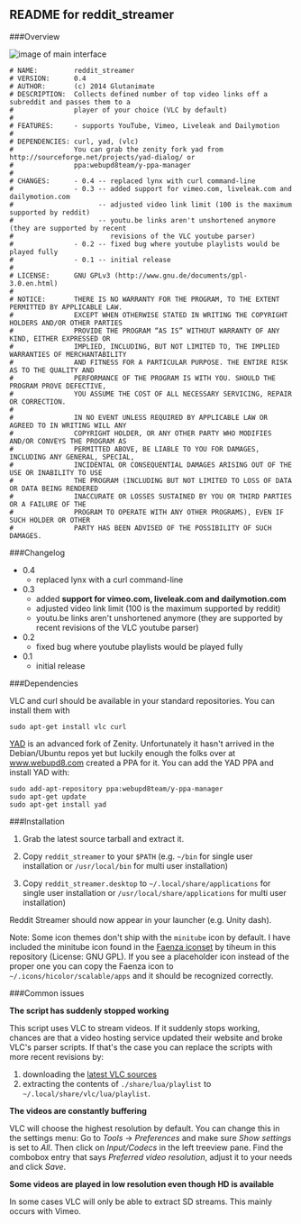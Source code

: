 ## README for reddit_streamer


###Overview

![image of main interface](https://raw.githubusercontent.com/Glutanimate/reddit_streamer/master/screenshot_reddit_streamer.png)

    # NAME:         reddit_streamer
    # VERSION:      0.4
    # AUTHOR:       (c) 2014 Glutanimate
    # DESCRIPTION:  Collects defined number of top video links off a subreddit and passes them to a
    #               player of your choice (VLC by default)
    #
    # FEATURES:     - supports YouTube, Vimeo, Liveleak and Dailymotion
    #
    # DEPENDENCIES: curl, yad, (vlc)
    #               You can grab the zenity fork yad from http://sourceforge.net/projects/yad-dialog/ or
    #               ppa:webupd8team/y-ppa-manager
    #
    # CHANGES:      - 0.4 -- replaced lynx with curl command-line
    #               - 0.3 -- added support for vimeo.com, liveleak.com and dailymotion.com
    #                     -- adjusted video link limit (100 is the maximum supported by reddit)
    #                     -- youtu.be links aren't unshortened anymore (they are supported by recent
    #                        revisions of the VLC youtube parser)
    #               - 0.2 -- fixed bug where youtube playlists would be played fully
    #               - 0.1 -- initial release
    #
    # LICENSE:      GNU GPLv3 (http://www.gnu.de/documents/gpl-3.0.en.html)
    #
    # NOTICE:       THERE IS NO WARRANTY FOR THE PROGRAM, TO THE EXTENT PERMITTED BY APPLICABLE LAW. 
    #               EXCEPT WHEN OTHERWISE STATED IN WRITING THE COPYRIGHT HOLDERS AND/OR OTHER PARTIES 
    #               PROVIDE THE PROGRAM “AS IS” WITHOUT WARRANTY OF ANY KIND, EITHER EXPRESSED OR 
    #               IMPLIED, INCLUDING, BUT NOT LIMITED TO, THE IMPLIED WARRANTIES OF MERCHANTABILITY 
    #               AND FITNESS FOR A PARTICULAR PURPOSE. THE ENTIRE RISK AS TO THE QUALITY AND 
    #               PERFORMANCE OF THE PROGRAM IS WITH YOU. SHOULD THE PROGRAM PROVE DEFECTIVE,
    #               YOU ASSUME THE COST OF ALL NECESSARY SERVICING, REPAIR OR CORRECTION.
    #
    #               IN NO EVENT UNLESS REQUIRED BY APPLICABLE LAW OR AGREED TO IN WRITING WILL ANY 
    #               COPYRIGHT HOLDER, OR ANY OTHER PARTY WHO MODIFIES AND/OR CONVEYS THE PROGRAM AS 
    #               PERMITTED ABOVE, BE LIABLE TO YOU FOR DAMAGES, INCLUDING ANY GENERAL, SPECIAL, 
    #               INCIDENTAL OR CONSEQUENTIAL DAMAGES ARISING OUT OF THE USE OR INABILITY TO USE 
    #               THE PROGRAM (INCLUDING BUT NOT LIMITED TO LOSS OF DATA OR DATA BEING RENDERED 
    #               INACCURATE OR LOSSES SUSTAINED BY YOU OR THIRD PARTIES OR A FAILURE OF THE 
    #               PROGRAM TO OPERATE WITH ANY OTHER PROGRAMS), EVEN IF SUCH HOLDER OR OTHER 
    #               PARTY HAS BEEN ADVISED OF THE POSSIBILITY OF SUCH DAMAGES.

###Changelog

- 0.4
    - replaced lynx with a curl command-line
- 0.3 
    - added **support for vimeo.com, liveleak.com and dailymotion.com**
    - adjusted video link limit (100 is the maximum supported by reddit)
    - youtu.be links aren't unshortened anymore (they are supported by recent revisions of the VLC youtube parser)
- 0.2 
    - fixed bug where youtube playlists would be played fully
- 0.1 
    - initial release

###Dependencies

VLC and curl should be available in your standard repositories. You can install them with

    sudo apt-get install vlc curl
   
[YAD](http://sourceforge.net/projects/yad-dialog/) is an advanced fork of Zenity. Unfortunately it hasn't arrived in the Debian/Ubuntu repos yet but luckily enough the folks over at www.webupd8.com created a PPA for it. You can add the YAD PPA and install YAD with:

    sudo add-apt-repository ppa:webupd8team/y-ppa-manager
    sudo apt-get update
    sudo apt-get install yad

###Installation

1. Grab the latest source tarball and extract it.

2. Copy `reddit_streamer` to your `$PATH` (e.g. `~/bin` for single user installation or `/usr/local/bin` for multi user installation)

3. Copy `reddit_streamer.desktop` to `~/.local/share/applications` for single user installation or `/usr/local/share/applications` for multi user installation)

Reddit Streamer should now appear in your launcher (e.g. Unity dash).

Note: Some icon themes don't ship with the `minitube` icon by default. I have included the minitube icon found in the [Faenza iconset](http://tiheum.deviantart.com/art/Faenza-Icons-173323228) by tiheum in this repository (License: GNU GPL). If you see a placeholder icon instead of the proper one you can copy the Faenza icon to `~/.icons/hicolor/scalable/apps` and it should be recognized correctly.

###Common issues

**The script has suddenly stopped working**

This script uses VLC to stream videos. If it suddenly stops working, chances are that a video hosting service updated their website and broke VLC's parser scripts. If that's the case you can replace the scripts with more recent revisions by:

1. downloading the [latest VLC sources](https://www.videolan.org/vlc/download-sources.html) 
2. extracting the contents of `./share/lua/playlist` to `~/.local/share/vlc/lua/playlist`.


**The videos are constantly buffering**

VLC will choose the highest resolution by default. You can change this in the settings menu: Go to *Tools* → *Preferences* and make sure *Show settings* is set to *All*. Then click on *Input/Codecs* in the left treeview pane. Find the combobox entry that says *Preferred video resolution*, adjust it to your needs and click *Save*.

**Some videos are played in low resolution even though HD is available**

In some cases VLC will only be able to extract SD streams. This mainly occurs with Vimeo.
